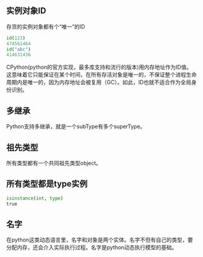 ## 实例对象ID
存货的实例对象都有个“唯一”的ID
```python
id(123)
474561464
id("abc")
414631436
```
CPython(python的官方实现，最多库支持和流行的版本)用内存地址作为ID值。这意味着它只能保证在某个时间，在所有存活对象是唯一的，不保证整个进程生命周期内是唯一的，因为内存地址会被复用（GC）。如此，ID也就不适合作为全局身份识别。
## 多继承
Python支持多继承，就是一个subType有多个superType。
## 祖先类型
所有类型都有一个共同祖先类型object。
## 所有类型都是type实例
```python
isinstance(int, type)
true
```
## 名字
在python这类动态语言里，名字和对象是两个实体。名字不但有自己的类型，要分配内存，还会介入实际执行过程。名字是python动态执行模型的基础。
